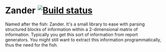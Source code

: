 # Zander [![Build status](https://ci.appveyor.com/api/projects/status/u3nlfqfahv8w0tjw/branch/master?svg=true)](https://ci.appveyor.com/project/wallymathieu/zander/branch/master)

Named after the fish: Zander. It's a small library to ease with parsing structured blocks of information 
within a 2-dimensional matrix of information. Typically you get this sort of information from report generators.
You might still want to extract this information programmatically, thus the need for the fish.

